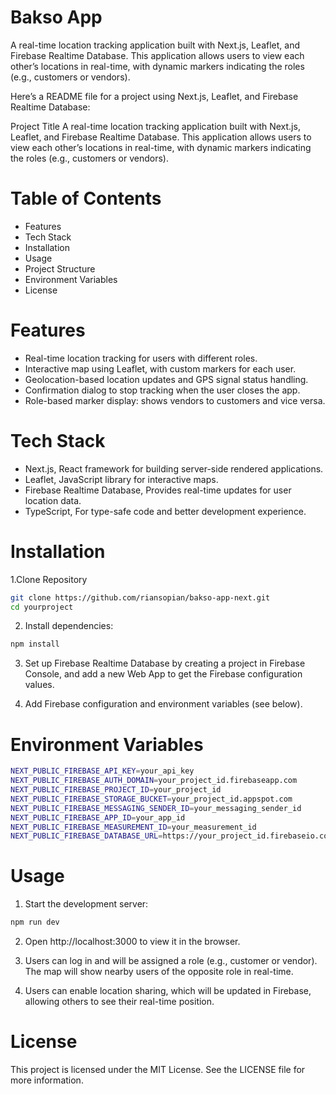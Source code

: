 # Bakso App

A real-time location tracking application built with Next.js, Leaflet, and Firebase Realtime Database. This application allows users to view each other’s locations in real-time, with dynamic markers indicating the roles (e.g., customers or vendors).

Here’s a README file for a project using Next.js, Leaflet, and Firebase Realtime Database:

Project Title
A real-time location tracking application built with Next.js, Leaflet, and Firebase Realtime Database. This application allows users to view each other’s locations in real-time, with dynamic markers indicating the roles (e.g., customers or vendors).

# Table of Contents

- Features
- Tech Stack
- Installation
- Usage
- Project Structure
- Environment Variables
- License

# Features

- Real-time location tracking for users with different roles.
- Interactive map using Leaflet, with custom markers for each user.
- Geolocation-based location updates and GPS signal status handling.
- Confirmation dialog to stop tracking when the user closes the app.
- Role-based marker display: shows vendors to customers and vice versa.

# Tech Stack

- Next.js, React framework for building server-side rendered applications.
- Leaflet, JavaScript library for interactive maps.
- Firebase Realtime Database, Provides real-time updates for user location data.
- TypeScript, For type-safe code and better development experience.

# Installation

1.Clone Repository

```bash
git clone https://github.com/riansopian/bakso-app-next.git
cd yourproject
```

2. Install dependencies:

```bash
npm install
```

3. Set up Firebase Realtime Database by creating a project in Firebase Console, and add a new Web App to get the Firebase configuration values.

4. Add Firebase configuration and environment variables (see below).

# Environment Variables

```bash
NEXT_PUBLIC_FIREBASE_API_KEY=your_api_key
NEXT_PUBLIC_FIREBASE_AUTH_DOMAIN=your_project_id.firebaseapp.com
NEXT_PUBLIC_FIREBASE_PROJECT_ID=your_project_id
NEXT_PUBLIC_FIREBASE_STORAGE_BUCKET=your_project_id.appspot.com
NEXT_PUBLIC_FIREBASE_MESSAGING_SENDER_ID=your_messaging_sender_id
NEXT_PUBLIC_FIREBASE_APP_ID=your_app_id
NEXT_PUBLIC_FIREBASE_MEASUREMENT_ID=your_measurement_id
NEXT_PUBLIC_FIREBASE_DATABASE_URL=https://your_project_id.firebaseio.com
```

# Usage

1. Start the development server:

```bash
npm run dev
```

2. Open http://localhost:3000 to view it in the browser.

3. Users can log in and will be assigned a role (e.g., customer or vendor). The map will show nearby users of the opposite role in real-time.

4. Users can enable location sharing, which will be updated in Firebase, allowing others to see their real-time position.

# License

This project is licensed under the MIT License. See the LICENSE file for more information.
